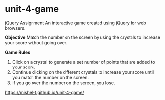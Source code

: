 # unit-4-game
jQuery Assignment
An interactive game created using jQuery for web browsers.

**Objective**
Match the number on the screen by using the crystals to increase your score without going over. 

**Game Rules**
1. Click on a crystal to generate a set number of points that are added to your score.
2. Continue clicking on the different crystals to increase your score until you match the number on the screen.
3. If you go over the number on the screen, you lose. 

https://mishel-t.github.io/unit-4-game/